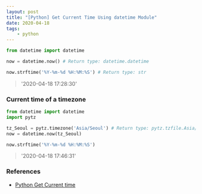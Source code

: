 ```yaml
---
layout: post
title: "[Python] Get Current Time Using datetime Module"
date: 2020-04-18
tags:
    - python
---
```


```python
from datetime import datetime

now = datetime.now() # Return type: datetime.datetime

now.strftime('%Y-%m-%d %H:%M:%S') # Return type: str
```
> '2020-04-18 17:28:30'

### Current time of a timezone

```python
from datetime import datetime
import pytz

tz_Seoul = pytz.timezone('Asia/Seoul') # Return type: pytz.tzfile.Asia/Seoul
now = datetime.now(tz_Seoul)

now.strftime('%Y-%m-%d %H:%M:%S')
```
> '2020-04-18 17:46:31'

### References

- [Python Get Current time](https://www.programiz.com/python-programming/datetime/current-time)
